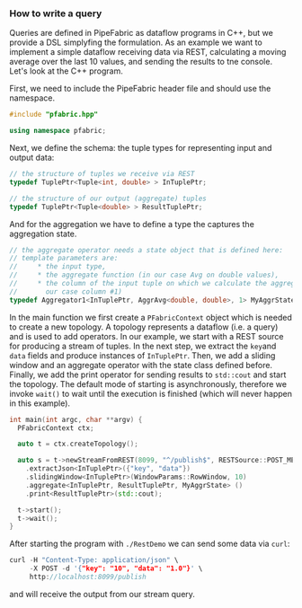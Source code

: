 ### How to write a query ###

Queries are defined in PipeFabric as dataflow programs in C++, but we provide a DSL simplyfing the formulation.
As an example we want to implement a simple dataflow receiving data via REST, calculating a moving average over the last 10 values, and sending the results to tne console. Let's look at the C++ program.

First, we need to include the PipeFabric header file and should use the namespace.

```C++
#include "pfabric.hpp"

using namespace pfabric;
```

Next, we define the schema: the tuple types for representing input and output data:

```C++
// the structure of tuples we receive via REST
typedef TuplePtr<Tuple<int, double> > InTuplePtr;

// the structure of our output (aggregate) tuples
typedef TuplePtr<Tuple<double> > ResultTuplePtr;
```

And for the aggregation we have to define a type the captures the aggregation state.

```C++
// the aggregate operator needs a state object that is defined here:
// template parameters are:
//     * the input type,
//     * the aggregate function (in our case Avg on double values),
//     * the column of the input tuple on which we calculate the aggregate (in
//       our case column #1)
typedef Aggregator1<InTuplePtr, AggrAvg<double, double>, 1> MyAggrState;
```

In the main function we first create a `PFabricContext` object which is needed
to create a new topology. A topology represents a dataflow (i.e. a query) and is
used to add operators. In our example, we start with a REST source for producing
a stream of tuples. In the next step, we extract the `key`and `data` fields and
produce instances of `InTuplePtr`. Then, we add a sliding window and an aggregate
operator with the state class defined before. Finally, we add the print operator
for sending results to `std::cout` and start the topology. The default mode of
starting is asynchronously, therefore we invoke `wait()` to wait until the execution
is finished (which will never happen in this example).

```C++
int main(int argc, char **argv) {
  PFabricContext ctx;

  auto t = ctx.createTopology();

  auto s = t->newStreamFromREST(8099, "^/publish$", RESTSource::POST_METHOD)
    .extractJson<InTuplePtr>({"key", "data"})
    .slidingWindow<InTuplePtr>(WindowParams::RowWindow, 10)
    .aggregate<InTuplePtr, ResultTuplePtr, MyAggrState> ()
    .print<ResultTuplePtr>(std::cout);

  t->start();
  t->wait();
}
```

After starting the program with `./RestDemo` we can send some data via `curl`:

```C++
curl -H "Content-Type: application/json" \
     -X POST -d '{"key": "10", "data": "1.0"}' \
     http://localhost:8099/publish
```

and will receive the output from our stream query.
